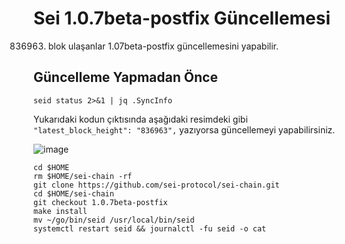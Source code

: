 # Sei 1.0.7beta-postfix Güncellemesi
836963. blok ulaşanlar 1.07beta-postfix güncellemesini yapabilir.

## Güncelleme Yapmadan Önce 
```shell
seid status 2>&1 | jq .SyncInfo
```
Yukarıdaki kodun çıktısında aşağıdaki resimdeki gibi  `"latest_block_height": "836963",` yazıyorsa güncellemeyi yapabilirsiniz.

![image](https://user-images.githubusercontent.com/102043225/180481222-7212f03e-3b33-4ba6-861a-844ac9d226f0.png)

```shell
cd $HOME
rm $HOME/sei-chain -rf
git clone https://github.com/sei-protocol/sei-chain.git
cd $HOME/sei-chain
git checkout 1.0.7beta-postfix
make install
mv ~/go/bin/seid /usr/local/bin/seid
systemctl restart seid && journalctl -fu seid -o cat
```
